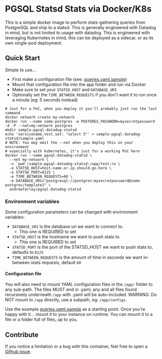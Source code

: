 # PGSQL Statsd Stats via Docker/K8s

This is a simple docker image to perform stats-gathering queries from PostgreSQL and ship to a statsd.  This is generally engineered with Datadog in mind, but is not limited to usage with datadog.  This is engineered with leveraging Kubernetes in mind, this can be deployed as a sidecar, or as its own single-pod deployment.

## Quick Start

Simple to use...
 * First make a configuration file (see: [queries.yaml.sample](./queries.yaml.sample))
 * Mount that configuration file into the app folder and run via Docker
 * Make sure to set your `STATSD_HOST` and `DATABASE_URI`
 * Optionally set the `TIME_BETWEEN_REQUESTS` if you don't want it to run once a minute (eg: 5 seconds instead)

```
# Just for a PoC, when you deploy it you'll probably just run the last command
docker network create my-network
docker run --name some-postgres -e POSTGRES_PASSWORD=mysecretpassword -d -P --net=my-network postgres
mkdir sample-pgsql-datadog-statsd
echo 'servicename.test.set: "select 5"' > sample-pgsql-datadog-statsd/sample.yaml
# NOTE: You may omit the --net when you deploy this on your environment
# especially with kubernetes, it's just for a working PoC here
docker run --name pgsql-datadog-statsd \
  --net my-network \
  -v `pwd`/sample-pgsql-datadog-statsd:/app/test:ro \
  -e STATSD_HOST=host.name.or.ip.should.go.here \
  -e STATSD_PORT=8125 \
  -e TIME_BETWEEN_REQUESTS=60 \
  -e DATABASE_URI="postgresql://postgres:mysecretpassword@some-postgres/template1" \
  andrewfarley/pgsql-datadog-statsd
```

### Environment variables

Some configuration parameters can be changed with environment variables:

* `DATABASE_URI` is the database uri we want to connect to.
  * This one is REQUIRED to set
* `STATSD_HOST` is the hostname we want to push stats to.
  * This one is REQUIRED to set
* `STATSD_PORT` is the port of the STATSD_HOST we want to push stats to, defaults to `8125`
* `TIME_BETWEEN_REQUESTS` is the amount of time in seconds we want in-between stats requests, default `60`

#### Configuration file

You will also need to mount YAML configuration files in the `/app/` folder to any sub-path.  The files MUST end in .yaml, any and all files found recursively underneath `/app` with .yaml will be auto-included.  WARNING: Do NOT mount to `/app` directly, use a subpath, eg: `/app/configs`.

Use the example [queries.yaml.sample](./queries.yaml.sample) as a starting point.  Once you're happy with it... mount it to your instance on runtime.  You can mount it to a file or a folder full of files, up to you.

## Contribute

If you notice a limitation or a bug with this container, feel free to open a [Github issue](https://github.com/TODO/issues).